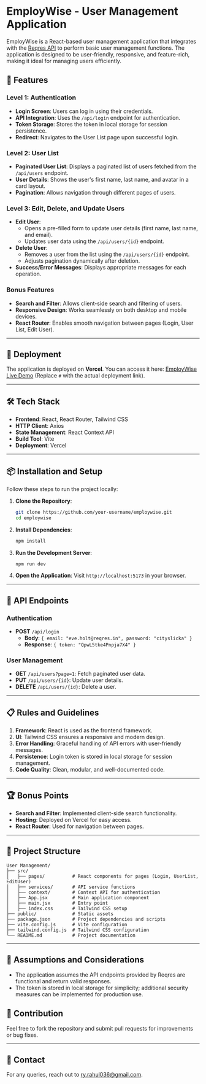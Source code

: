# EmployWise - User Management Application

EmployWise is a React-based user management application that integrates with the [Reqres API](https://reqres.in/) to perform basic user management functions. The application is designed to be user-friendly, responsive, and feature-rich, making it ideal for managing users efficiently.

## 🌟 Features

### Level 1: Authentication
- **Login Screen**: Users can log in using their credentials.
- **API Integration**: Uses the `/api/login` endpoint for authentication.
- **Token Storage**: Stores the token in local storage for session persistence.
- **Redirect**: Navigates to the User List page upon successful login.

### Level 2: User List
- **Paginated User List**: Displays a paginated list of users fetched from the `/api/users` endpoint.
- **User Details**: Shows the user's first name, last name, and avatar in a card layout.
- **Pagination**: Allows navigation through different pages of users.

### Level 3: Edit, Delete, and Update Users
- **Edit User**: 
  - Opens a pre-filled form to update user details (first name, last name, and email).
  - Updates user data using the `/api/users/{id}` endpoint.
- **Delete User**: 
  - Removes a user from the list using the `/api/users/{id}` endpoint.
  - Adjusts pagination dynamically after deletion.
- **Success/Error Messages**: Displays appropriate messages for each operation.

### Bonus Features
- **Search and Filter**: Allows client-side search and filtering of users.
- **Responsive Design**: Works seamlessly on both desktop and mobile devices.
- **React Router**: Enables smooth navigation between pages (Login, User List, Edit User).

---

## 🚀 Deployment

The application is deployed on **Vercel**. You can access it here: [EmployWise Live Demo](#) (Replace `#` with the actual deployment link).

---

## 🛠️ Tech Stack

- **Frontend**: React, React Router, Tailwind CSS
- **HTTP Client**: Axios
- **State Management**: React Context API
- **Build Tool**: Vite
- **Deployment**: Vercel

---

## 📦 Installation and Setup

Follow these steps to run the project locally:

1. **Clone the Repository**:
   ```bash
   git clone https://github.com/your-username/employwise.git
   cd employwise
   ```

2. **Install Dependencies**:
   ```bash
   npm install
   ```

3. **Run the Development Server**:
   ```bash
   npm run dev
   ```

4. **Open the Application**:
   Visit `http://localhost:5173` in your browser.

---

## 📖 API Endpoints

### Authentication
- **POST** `/api/login`
  - **Body**: `{ email: "eve.holt@reqres.in", password: "cityslicka" }`
  - **Response**: `{ token: "QpwL5tke4Pnpja7X4" }`

### User Management
- **GET** `/api/users?page=1`: Fetch paginated user data.
- **PUT** `/api/users/{id}`: Update user details.
- **DELETE** `/api/users/{id}`: Delete a user.

---

## 📋 Rules and Guidelines

1. **Framework**: React is used as the frontend framework.
2. **UI**: Tailwind CSS ensures a responsive and modern design.
3. **Error Handling**: Graceful handling of API errors with user-friendly messages.
4. **Persistence**: Login token is stored in local storage for session management.
5. **Code Quality**: Clean, modular, and well-documented code.

---

## 🏆 Bonus Points

- **Search and Filter**: Implemented client-side search functionality.
- **Hosting**: Deployed on Vercel for easy access.
- **React Router**: Used for navigation between pages.

---

## 📂 Project Structure

```
User Management/
├── src/
│   ├── pages/          # React components for pages (Login, UserList, EditUser)
│   ├── services/       # API service functions
│   ├── context/        # Context API for authentication
│   ├── App.jsx         # Main application component
│   ├── main.jsx        # Entry point
│   ├── index.css       # Tailwind CSS setup
├── public/             # Static assets
├── package.json        # Project dependencies and scripts
├── vite.config.js      # Vite configuration
├── tailwind.config.js  # Tailwind CSS configuration
└── README.md           # Project documentation
```

---

## 📜 Assumptions and Considerations

- The application assumes the API endpoints provided by Reqres are functional and return valid responses.
- The token is stored in local storage for simplicity; additional security measures can be implemented for production use.



## 🤝 Contribution

Feel free to fork the repository and submit pull requests for improvements or bug fixes.

---

## 📧 Contact

For any queries, reach out to [ry.rahul036@gmail.com](mailto:ry.rahul036@gmail.com).
